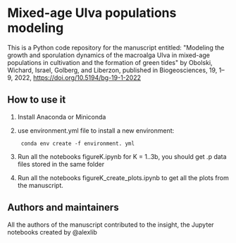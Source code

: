 # Mixed-age Ulva populations modeling 

This is a Python code repository for the manuscript entitled: "Modeling the growth and sporulation dynamics of the macroalga Ulva in mixed-age populations in cultivation and the formation of green tides" by Obolski, Wichard, Israel, Golberg, and Liberzon, published in  Biogeosciences, 19, 1–9, 2022, 
https://doi.org/10.5194/bg-19-1-2022


## How to use it

1. Install Anaconda or Miniconda
2. use environment.yml file to install a new environment:

        conda env create -f environment. yml

3. Run all the notebooks figureK.ipynb for K = 1..3b, you should get .p data files stored in the same folder
4. Run all the notebooks figureK_create_plots.ipynb to get all the plots from the manuscript. 


## Authors and maintainers

All the authors of the manuscript contributed to the insight, the Jupyter notebooks created by @alexlib




